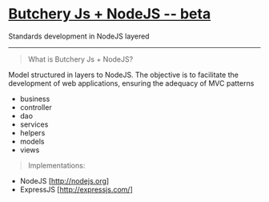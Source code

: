 [ Butchery Js + NodeJS -- beta](https://github.com/clever--code/butchery/edit/nodeJs/)
========

Standards development in NodeJS layered
***

> What is Butchery Js + NodeJS?

Model structured in layers to NodeJS. The objective is to facilitate the development of web applications, ensuring the adequacy of MVC patterns

* business
* controller
* dao
* services
* helpers
* models
* views

> Implementations:

* NodeJS [http://nodejs.org]
* ExpressJS [http://expressjs.com/]

